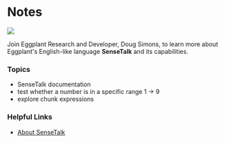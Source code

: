 # Notes

[![](https://img.shields.io/badge/YouTube-14m%2059s-FF0000?logo=youtube)](https://youtu.be/NfOK3pBuemU)

Join Eggplant Research and Developer, Doug Simons, to learn more about Eggplant's English-like language **SenseTalk** and its capabilities.

### Topics
- SenseTalk documentation
- test whether a number is in a specific range 1 -> 9
- explore chunk expressions

### Helpful Links
- [About SenseTalk](https://docs.eggplantsoftware.com/studio/stk-about-sensetalk/)